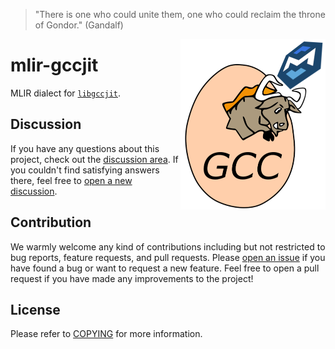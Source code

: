 > "There is one who could unite them, one who could reclaim the throne of Gondor."     (Gandalf)

<img src="https://github.com/Lancern/mlir-gccjit/raw/main/logo.png" width="232px" height="273px" align="right" />

# mlir-gccjit

MLIR dialect for [`libgccjit`](https://gcc.gnu.org/onlinedocs/jit/).

## Discussion

If you have any questions about this project, check out the
[discussion area](https://github.com/Lancern/mlir-gccjit/discussions).
If you couldn't find satisfying answers there, feel free to
[open a new discussion](https://github.com/Lancern/mlir-gccjit/discussions/new/choose).

## Contribution

We warmly welcome any kind of contributions including but not restricted to bug
reports, feature requests, and pull requests. Please
[open an issue](https://github.com/Lancern/mlir-gccjit/issues/new) if you have
found a bug or want to request a new feature. Feel free to open a pull request
if you have made any improvements to the project!

## License

Please refer to [COPYING](COPYING) for more information.
